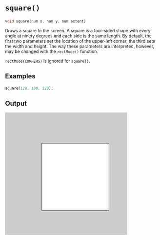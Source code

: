 # `square()`

```dart
void square(num x, num y, num extent)
```

Draws a square to the screen. A square is a four-sided shape with every angle at ninety degrees and each side is the same length. By default, the first two parameters set the location of the upper-left corner, the third sets the width and height. The way these parameters are interpreted, however, may be changed with the `rectMode()` function.

`rectMode(CORNERS)` is ignored for `square()`.

## Examples

```dart
square(120, 100, 220);
```

## Output

<img src="/_images/square_1.png" width="400" height="400" />
